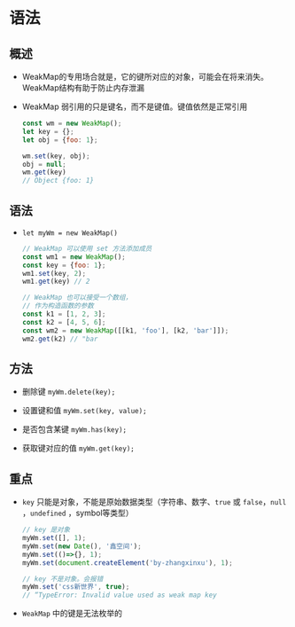 # 语法

## 概述

  - WeakMap的专用场合就是，它的键所对应的对象，可能会在将来消失。WeakMap结构有助于防止内存泄漏

  - WeakMap 弱引用的只是键名，而不是键值。键值依然是正常引用

    ```javascript
    const wm = new WeakMap();
    let key = {};
    let obj = {foo: 1};

    wm.set(key, obj);
    obj = null;
    wm.get(key)
    // Object {foo: 1}
    ```

## 语法

  - `let myWm = new WeakMap()`

    ```javascript
    // WeakMap 可以使用 set 方法添加成员
    const wm1 = new WeakMap();
    const key = {foo: 1};
    wm1.set(key, 2);
    wm1.get(key) // 2

    // WeakMap 也可以接受一个数组，
    // 作为构造函数的参数
    const k1 = [1, 2, 3];
    const k2 = [4, 5, 6];
    const wm2 = new WeakMap([[k1, 'foo'], [k2, 'bar']]);
    wm2.get(k2) // "bar
    ```

## 方法

  - 删除键 `myWm.delete(key);`

  - 设置键和值 `myWm.set(key, value);`

  - 是否包含某键 `myWm.has(key);`

  - 获取键对应的值 `myWm.get(key);`

## 重点

  - `key` 只能是对象，不能是原始数据类型（字符串、数字、`true` 或 `false`，`null` ，`undefined` ，symbol等类型）

    ```javascript
    // key 是对象
    myWm.set([], 1);
    myWm.set(new Date(), '鑫空间');
    myWm.set(()=>{}, 1);
    myWm.set(document.createElement('by-zhangxinxu'), 1);
    ```

    ```javascript
    // key 不是对象。会报错
    myWm.set('css新世界', true);
    // “TypeError: Invalid value used as weak map key
    ```

  - `WeakMap` 中的键是无法枚举的
